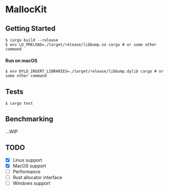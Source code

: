 # MallocKit

## Getting Started

```console
$ cargo build --release
$ env LD_PRELOAD=./target/release/libbump.so cargo # or some other command
```
#### Run on macOS

```console
$ env DYLD_INSERT_LIBRARIES=./target/release/libbump.dylib cargo # or some other command
```

## Tests

```console
$ cargo test
```

## Benchmarking

...WIP

## TODO

- [x] Linux support
- [x] MacOS support
- [ ] Performance
- [ ] Rust allocator interface
- [ ] Windows support
